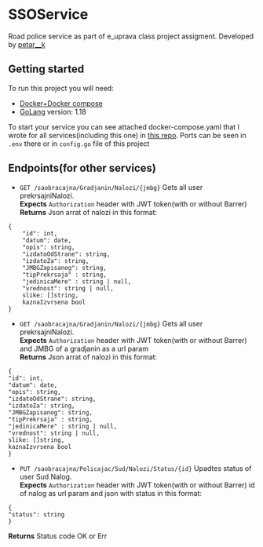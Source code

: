 # SSOService
Road police service as part of e_uprava class project assigment. Developed by [petar__k](https://www.linkedin.com/in/petar-komord%C5%BEi%C4%87-23765a233/)
## Getting started
To run this project you will need:
- [Docker+Docker compose](https://www.docker.com/)
- [GoLang](https://go.dev/dl/) version: 1.18 

To start your service you can see attached docker-compose.yaml that I wrote for all services(including this one)
in [this repo](https://github.com/EUPRAVA-TIM1/DockerCompose). Ports can be seen in `.env` there or in `config.go` file of this project

## Endpoints(for other services)

- `GET /saobracajna/Gradjanin/Nalozi/{jmbg}` Gets all user prekrsajniNalozi.\
**Expects** `Authorization` header with JWT token(with or without Barrer) \
**Returns** Json arrat of nalozi in this format:
```
{
    "id": int,
    "datum": date,
    "opis": string,
    "izdatoOdStrane": string,
    "izdatoZa": string,
    "JMBGZapisanog": string,
    "tipPrekrsaja" : string,
    "jedinicaMere" : string | null,
    "vrednost": string | null,
    slike: []string,
    kaznaIzvrsena bool
}
```
- `GET /saobracajna/Gradjanin/Nalozi/{jmbg}` Gets all user prekrsajniNalozi.\
**Expects** `Authorization` header with JWT token(with or without Barrer) and JMBG of a gradjanin as a url param \
**Returns** Json arrat of nalozi in this format:
```
{
"id": int,
"datum": date,
"opis": string,
"izdatoOdStrane": string,
"izdatoZa": string,
"JMBGZapisanog": string,
"tipPrekrsaja" : string,
"jedinicaMere" : string | null,
"vrednost": string | null,
slike: []string,
kaznaIzvrsena bool
}
```
- `PUT /saobracajna/Policajac/Sud/Nalozi/Status/{id}` Upadtes status of user Sud Nalog.\
  **Expects** `Authorization` header with JWT token(with or without Barrer) id of nalog as url param and json with status in this format:
```
{
"status": string
}
```
**Returns** Status code OK or Err